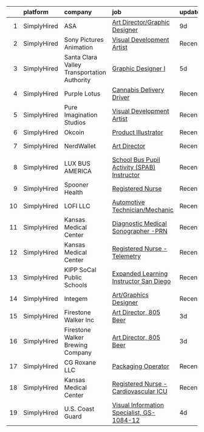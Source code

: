 

|    | platform    | company                                     | job                                                                                                                                                | update_time   | location                    |
|---:|:------------|:--------------------------------------------|:---------------------------------------------------------------------------------------------------------------------------------------------------|:--------------|:----------------------------|
|  1 | SimplyHired | ASA                                         | [Art Director/Graphic Designer](https://www.simplyhired.com/job/ZCvo6VZP8sBuBk7KBVpTSgU3tjPUB6ChvSr-uvMw3rwCVTATJb6o9w?q=visual+art)               | 9d            | Santa Clara, CA             |
|  2 | SimplyHired | Sony Pictures Animation                     | [Visual Development Artist](https://www.simplyhired.com/job/69Xcu-jnN61Z8GItK-bx0bPKZnjn_Hq3pMWWYD3lVZMSJKOUrvqEqw?q=visual+art)                   | Recently      | Culver City, CA             |
|  3 | SimplyHired | Santa Clara Valley Transportation Authority | [Graphic Designer I](https://www.simplyhired.com/job/wrHZIbeL1LkUJj_-I7ixd-NpPkSwyRJIMUAf0Tk66DR1PP_sBDNdLA?q=visual+art)                          | 5d            | San Jose, CA                |
|  4 | SimplyHired | Purple Lotus                                | [Cannabis Delivery Driver](https://www.simplyhired.com/job/yAdrWpVg-HN4E4POQZBcRfERPfo9WUUsxsXZS_HXMoP4KGINZSZy3g?q=visual+art)                    | Recently      | San Jose, CA                |
|  5 | SimplyHired | Pure Imagination Studios                    | [Visual Development Artist](https://www.simplyhired.com/job/u3Ce0qDkoB4jPujFyWA_pOjySvkBJ7SmBclJFkATwkjx3a0XU_1R2g?q=visual+art)                   | Recently      | Rochester, NY +1 location   |
|  6 | SimplyHired | Okcoin                                      | [Product Illustrator](https://www.simplyhired.com/job/mL-Z4mwQLxeXhimvBJcZr-j2vSiQYzFN2pDoIcSdX75dHzYka28MQw?q=visual+art)                         | Recently      | San Jose, CA                |
|  7 | SimplyHired | NerdWallet                                  | [Art Director](https://www.simplyhired.com/job/2MG6maddzM9YzuUIjlj3pmVek_quYZx2DuKH5UFAPgkvh68Ir83mbA?q=visual+art)                                | Recently      | San Francisco, CA           |
|  8 | SimplyHired | LUX BUS AMERICA                             | [School Bus Pupil Activity (SPAB) Instructor](https://www.simplyhired.com/job/m23p0jwDdgoa5j4UP0Qzxb08AdnEOEL9seclkGIggEBXuGvNSCnx8A?q=visual+art) | Recently      | San Jose, CA                |
|  9 | SimplyHired | Spooner Health                              | [Registered Nurse](https://www.simplyhired.com/job/GEAnyFmllxn_x1ZYxopUlMOL4n2VRPOxeFrFycBLAjss35dnkaiIFQ?q=visual+art)                            | Recently      | Spooner, WI                 |
| 10 | SimplyHired | LOFI LLC                                    | [Automotive Technician/Mechanic](https://www.simplyhired.com/job/6KPmJ0c4_B2H9NItdn2r2YutT9NbhND0cuHRI6c9HuIgBNpfeS8Jnw?q=visual+art)              | Recently      | Corpus Christi, TX          |
| 11 | SimplyHired | Kansas Medical Center                       | [Diagnostic Medical Sonographer -PRN](https://www.simplyhired.com/job/7ruMsAUuWi0xlWrbf06Cv63SIAqeKkmcYZH3mPoZlogX1M5JnZprAA?q=visual+art)         | Recently      | Andover, KS                 |
| 12 | SimplyHired | Kansas Medical Center                       | [Registered Nurse - Telemetry](https://www.simplyhired.com/job/8XwnZRxnL5lvMWCcfjUHpsU1BfGw6ku-w4qHpqOIiB_ijneUXrCNXg?q=visual+art)                | Recently      | Andover, KS                 |
| 13 | SimplyHired | KIPP SoCal Public Schools                   | [Expanded Learning Instructor San Diego](https://www.simplyhired.com/job/3JsjJzMhGivLzBAETxLC3rWOdCvAr1BdcW9RJs1m5hrwjys1XpckEA?q=visual+art)      | Recently      | Los Angeles, CA             |
| 14 | SimplyHired | Integem                                     | [Art/Graphics Designer](https://www.simplyhired.com/job/010_JJuPgxv0B6iF55JEzXi5qw5pdDm1Reo_iw0bIAKAewTmfFBSjA?q=visual+art)                       | Recently      | Remote                      |
| 15 | SimplyHired | Firestone Walker Inc                        | [Art Director, 805 Beer](https://www.simplyhired.com/job/HQqUmpJRKKkzpcoqEDasZqPN_LH-7Gdj3xoHuSBiqV3dqz0nMAFxxg?q=visual+art)                      | 3d            | Paso Robles, CA +1 location |
| 16 | SimplyHired | Firestone Walker Brewing Company            | [Art Director, 805 Beer](https://www.simplyhired.com/job/hUXI3jkmIZP_2JP7yM_yxBHOqZSfL894yzHx96BWzVsgp8mG_P3FEw?q=visual+art)                      | 3d            | Paso Robles, CA +1 location |
| 17 | SimplyHired | CG Roxane LLC                               | [Packaging Operator](https://www.simplyhired.com/job/qYC_H8ucjUBDx2U5XqEy9uFVGB6XQvQ4uweb72XrMbOR5D8gzzB7Kw?q=visual+art)                          | Recently      | Moultonborough, NH          |
| 18 | SimplyHired | Kansas Medical Center                       | [Registered Nurse - Cardiovascular ICU](https://www.simplyhired.com/job/XHCW-bVcoVHnTimb47S8P9LtRYRCUn_a_GgOD0T9lox_MdgZwhUuBw?q=visual+art)       | Recently      | Andover, KS                 |
| 19 | SimplyHired | U.S. Coast Guard                            | [Visual Information Specialist, GS-1084-12](https://www.simplyhired.com/job/tPPZpJEbQeNWGEflJvHL63c-7gMsad2tcnsw0FvPNN6rk_D6JLTRfg?q=visual+art)   | 4d            | Petaluma, CA                |